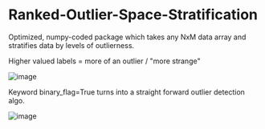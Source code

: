 # Ranked-Outlier-Space-Stratification

Optimized, numpy-coded package which takes any NxM data array and stratifies data by levels of outlierness.

Higher valued labels = more of an outlier / "more strange"

![image](https://user-images.githubusercontent.com/47681284/117404795-ce6e6b80-aec7-11eb-9461-cdd199b88576.png)

Keyword binary_flag=True turns into a straight forward outlier detection algo.

![image](https://user-images.githubusercontent.com/47681284/117404766-bf87b900-aec7-11eb-9644-cb1151a35de8.png)


